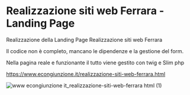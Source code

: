# Realizzazione siti web Ferrara - Landing Page

Realizzazione della Landing Page Realizzazione siti web Ferrara

Il codice non è completo, mancano le dipendenze e la gestione del form.

Nella pagina reale e funzionante il tutto viene gestito con twig e Slim php

https://www.econgiunzione.it/realizzazione-siti-web-ferrara.html

![www econgiunzione it_realizzazione-siti-web-ferrara html (1)](https://github.com/Elena84d/realizzazione-siti-web-ferrara-landing-page/assets/81781893/3f792714-1981-41e5-b2bb-458d45d97fff)

